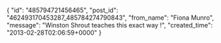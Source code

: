  {
   "id": "485794721456465",
   "post_id": "462493170453287_485784274790843",
   "from_name": "Fiona Munro",
   "message": "Winston Shrout teaches this exact way !",
   "created_time": "2013-02-28T02:06:59+0000"
 }
